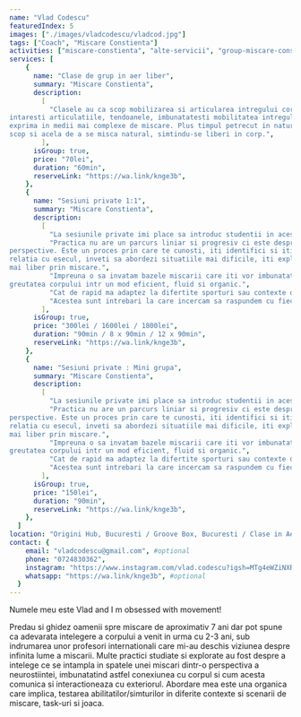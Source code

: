 ```yaml
---
name: "Vlad Codescu"
featuredIndex: 5
images: ["./images/vladcodescu/vladcod.jpg"]
tags: ["Coach", "Miscare Constienta"]
activities: ["miscare-constienta", "alte-servicii", "group-miscare-constienta"]
services: [
    {
      name: "Clase de grup in aer liber",
      summary: "Miscare Constienta",
      description:
        [
          "Clasele au ca scop mobilizarea si articularea intregului corp. Prin miscari naturale cu greutate corpului,
intaresti articulatiile, tendoanele, imbunatatesti mobilitatea intregului corp si castigi forta pe care o poti
exprima in medii mai complexe de miscare. Plus timpul petrecut in natura si cu oameni care au acelasi
scop si acela de a se misca natural, simtindu-se liberi in corp.",
        ],
      isGroup: true,
      price: "70lei",
      duration: "60min",
      reserveLink: "https://wa.link/knge3b",
    },
    {
      name: "Sesiuni private 1:1",
      summary: "Miscare Constienta",
      description:
        [
          "La sesiunile private imi place sa introduc studentii in acest concept al practicii.",
          "Practica nu are un parcurs liniar si progresiv ci este despre dezvoltarea ta ca om din mai multe
perspective. Este un proces prin care te cunosti, iti identifici si iti asculti nevoile reale, imbunatatesti
relatia cu esecul, inveti sa abordezi situatiile mai dificile, iti explorezi creativitatea, inveti sa te exprimi
mai liber prin miscare.",
          "Impreuna o sa invatam bazele miscarii care iti vor imbunatati capacitatea de a te misca folosind doar
greutatea corpului intr un mod eficient, fluid si organic.",
          "Cat de rapid ma adaptez la difertite sporturi sau contexte de miscare? Cat de bine stapanesc abilitati precum: echilibrul, coordonarea, ritmul, fluiditatea in miscare? Ce optiuni de miscare am? Cat de bine imi cunosc corpul?",
          "Acestea sunt intrebari la care incercam sa raspundem cu fiecare sesiune individuala.",
        ],
      isGroup: true,
      price: "300lei / 1600lei / 1800lei",
      duration: "90min / 8 x 90min / 12 x 90min",
      reserveLink: "https://wa.link/knge3b",
    },
    {
      name: "Sesiuni private : Mini grupa",
      summary: "Miscare Constienta",
      description:
        [
          "La sesiunile private imi place sa introduc studentii in acest concept al practicii.",
          "Practica nu are un parcurs liniar si progresiv ci este despre dezvoltarea ta ca om din mai multe
perspective. Este un proces prin care te cunosti, iti identifici si iti asculti nevoile reale, imbunatatesti
relatia cu esecul, inveti sa abordezi situatiile mai dificile, iti explorezi creativitatea, inveti sa te exprimi
mai liber prin miscare.",
          "Impreuna o sa invatam bazele miscarii care iti vor imbunatati capacitatea de a te misca folosind doar
greutatea corpului intr un mod eficient, fluid si organic.",
          "Cat de rapid ma adaptez la difertite sporturi sau contexte de miscare? Cat de bine stapanesc abilitati precum: echilibrul, coordonarea, ritmul, fluiditatea in miscare? Ce optiuni de miscare am? Cat de bine imi cunosc corpul?",
          "Acestea sunt intrebari la care incercam sa raspundem cu fiecare sesiune privata.",
        ],
      isGroup: true,
      price: "150lei",
      duration: "90min",
      reserveLink: "https://wa.link/knge3b",
    },
  ]
location: "Origini Hub, Bucuresti / Groove Box, Bucuresti / Clase in Aer Liber" #optional
contact: {
    email: "vladcodescu@gmail.com", #optional
    phone: "0724830362",
    instagram: "https://www.instagram.com/vlad.codescu?igsh=MTg4eWZiNXR0b25x&utm_source=qr", #optional
    whatsapp: "https://wa.link/knge3b", #optional
  }
---
```


Numele meu este Vlad and I m obsessed with movement! 

Predau si ghidez oamenii spre miscare de aproximativ 7 ani dar pot spune ca adevarata intelegere a corpului a venit in urma cu 2-3 ani, sub indrumarea unor profesori internationali care mi-au deschis viziunea despre infinita lume a miscarii. Multe practici studiate si explorate au fost despre a intelege ce se intampla in spatele unei miscari dintr-o perspectiva a neurostiintei, imbunatatind astfel conexiunea cu corpul si cum acesta comunica si interactioneaza cu exteriorul.  Abordare mea este una organica care implica, testarea abilitatilor/simturilor in diferite contexte si scenarii de miscare, task-uri si joaca. 
